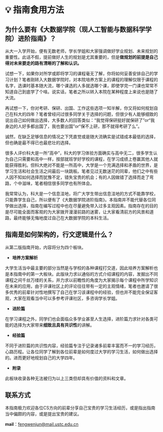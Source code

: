 # 💡 指南食用方法

## 为什么要有《大数据学院（现人工智能与数据科学学院）进阶指南》？

从大一入学开始，便有无数老师，学长学姐和大家强调做好学业规划、未来规划的重要性。此话不假，提前做好人生的规划是尤其重要的，但是**做规划的前提是自己得对未来要走的路有清晰的了解和认识。**

试想一下，如果你对所学或即将学习的课程毫无了解，你将如何妥善安排自己的学习计划？笔者刚转入大数据学院时，对本院培养方案上的课程的理解仅限于课程的名字，选课时基本随大流，哪个课选的人多就选哪个课，即使学完一门课也常常不知道自己到底学了个啥。说实话，笔者之所以转入本院在某种程度上来说也是随了大流。

再试想一下，你对考研、保研、出国、工作这些选项一知半解，你又将如何规划自己在科大的四年？笔者曾经问过很多同学关于选择的问题，但很少有人能够细致的说出自己如何做出选择，大多数人的回答类似：“我觉得保研挺好就保研了”or“我身边的人好多都出国了，我也要出国”or“保不上研，那不就得考研了么”。

诚然，在缺乏足够信息的情况之下凭直觉或是随大流确实是试错成本最低的选择，但也确是最不得已也最悲壮的选择。

很多人评价科大是一所“高中”，科大的学习体验方面确实与高中无二，很多学生认为自己只需要和高中一样，按部就班学好学校的课程，在学习成绩上卷赢其他人就能获得胜利。但科大绝对不能是一所高中，大学是一个充满选择和矛盾的世界，是学习生活和社会生活之间最后一块跳板。笔者见过无数迷茫的同辈，他们之中有些人因不知如何选择而犹豫不定，错失宝贵的机会；有的人因做错了选择而走了弯路，个中滋味，笔者相信很多同学也有所体会。

我常常认为，科大是一个信息洼地，将广大学生带出信息洼地的方式不能靠学校，只能靠学生自己，所以便有了《大数据学院进阶指南》。本指南并不能代替各位同学做出选择，指南在编写过程中也在尽量避免带入过多主观因素。指南存在的目的是尽可能全面而客观的为大家拨开漫漫前路的迷雾，让大家看清前方的风景和道路，最终能够无悔地度过自己在大数据学院的本科生活。

## 指南是如何架构的，行文逻辑是什么？

从第二版指南开始，内容将分为四个板块。

* **培养方案解析**

大学生活当中最主要的部分当然是与学校的各种课程打交道，因此培养方案解析也是本指南中的第一大板块。此版块力求以通俗的方式介绍课程的内容，发掘出不同课程之间千丝万缕的关系，并力求以前瞻性的角度为大家揭示每个课程中所学知识在未来的应用，由于评课社区上的评论往往带有一定的主观情绪，笔者也邀请了很多优秀的前辈针对性地撰写了自己在学习该课程中的经验，但也并不能完全保证客观，大家在观看当中可以多参考评课社区，多咨询学长学姐。

* **进阶篇**

在学习课程之外，同学们也会面临众多学业甚至人生选择，进阶篇力求针对各类可能的选择为大家带来**细致且具有共识性**的讲解。

* **经验篇**

不同于进阶篇的共识性内容，经验篇专注于记录诸多前辈丰富而不一的学习经历，心路历程。让各位同学了解到各位前辈是如何度过大学的学习生活，如何做出选择的。进而更好地规划自己的大学四年。

* **附录**

此板块收录各种无法被归为以上三类但却具有价值的资料和文章。

## 联系方式

本指南极力欢迎各位CS方向的前辈分享自己宝贵的学习生活经历，或是指出指南当中偏颇的内容，或是提出宝贵的建议。

**mail**：fengwenjun@mail.ustc.edu.cn
